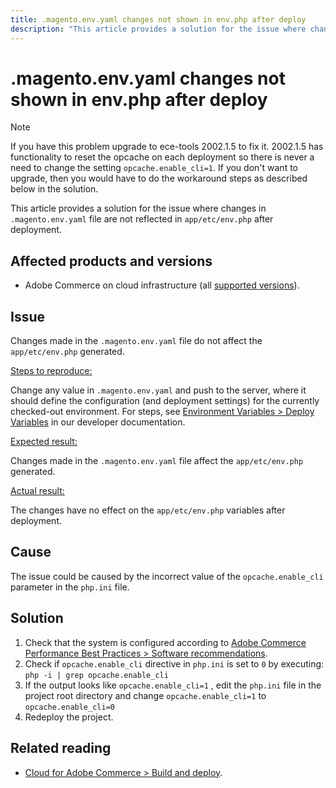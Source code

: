 ```yaml
---
title: .magento.env.yaml changes not shown in env.php after deploy
description: "This article provides a solution for the issue where changes in .magento.env.yaml file are not reflected in app/etc/env.php after deployment."
---
```


# .magento.env.yaml changes not shown in env.php after deploy

>[!NOTE]
>
>If you have this problem upgrade to ece-tools 2002.1.5 to fix it. 2002.1.5 has functionality to reset the opcache on each deployment so there is never a need to change the setting `opcache.enable_cli=1`. If you don't want to upgrade, then you would have to do the workaround steps as described below in the solution.

This article provides a solution for the issue where changes in `.magento.env.yaml` file are not reflected in `app/etc/env.php` after deployment.

## Affected products and versions

* Adobe Commerce on cloud infrastructure (all [supported versions](https://magento.com/sites/default/files/magento-software-lifecycle-policy.pdf)).

## Issue

Changes made in the `.magento.env.yaml` file do not affect the `app/etc/env.php` generated.

<u>Steps to reproduce:</u>

Change any value in `.magento.env.yaml` and push to the server, where it should define the configuration (and deployment settings) for the currently checked-out environment. For steps, see [Environment Variables > Deploy Variables](https://devdocs.magento.com/cloud/env/variables-deploy.html) in our developer documentation.

<u>Expected result:</u>

Changes made in the `.magento.env.yaml` file affect the `app/etc/env.php` generated.

<u>Actual result:</u>

The changes have no effect on the `app/etc/env.php` variables after deployment.

## Cause

The issue could be caused by the incorrect value of the `opcache.enable_cli` parameter in the `php.ini` file.

## Solution

1. Check that the system is configured according to [Adobe Commerce Performance Best Practices > Software recommendations](https://devdocs.magento.com/guides/v2.4/performance-best-practices/software.html).
1. Check if `opcache.enable_cli` directive in `php.ini` is set to `0` by executing: `php -i | grep opcache.enable_cli`
1. If the output looks like `opcache.enable_cli=1` , edit the `php.ini` file in the project root directory and change `opcache.enable_cli=1` to `opcache.enable_cli=0`
1. Redeploy the project.

## Related reading

* [Cloud for Adobe Commerce > Build and deploy](https://devdocs.magento.com/cloud/project/magento-env-yaml.html).